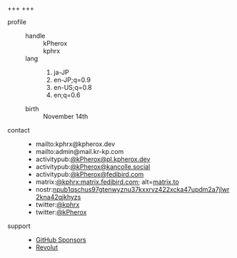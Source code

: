 +++
+++

<dl>
<dt id="profile">profile
  <dd>
    <dl>
    <dt>handle
      <dd>kPherox
      <dd>kphrx
    <dt>lang
      <dd>
        <ol>
          <li>ja-JP
          <li>en-JP;q=0.9
          <li>en-US;q=0.8
          <li>en;q=0.6
        </ol>
    <dt>birth
      <dd>November 14th
    </dl>

<dt id="contact">contact
  <dd>
    <ul>
      <li>mailto:<a>kphrx@kpherox.dev</a>
      <li>mailto:<a>admin@mail.kr-kp.com</a>
      <li>activitypub:<a rel="me" target="_blank" href="https://pl.kpherox.dev/users/kPherox">@kPherox@pl.kpherox.dev</a>
      <li>activitypub:<a rel="me" target="_blank" href="https://kancolle.social/@kPherox">@kPherox@kancolle.social</a>
      <li>activitypub:<a rel="me" target="_blank" href="https://fedibird.com/@kPherox">@kPherox@fedibird.com</a>
      <li style="display:none">activitypub:<a rel="me" target="_blank" href="https://pawoo.net/@kPherox">@kPherox@pawoo.net</a>
      <li style="display:none">activitypub:<a rel="me" target="_blank" href="https://mastodon.social/@kPherox">@kPherox@mastodon.social</a>
      <li>matrix:<a rel="me" target="_blank" href="matrix:u/kphrx:matrix.fedibird.com">@kphrx:matrix.fedibird.com</a>; alt=<a rel="me" target="_blank" href="https://matrix.to/#/@kphrx:matrix.fedibird.com">matrix.to</a>
      <li>nostr:<a rel="me" href="nostr:nprofile1qqsqgvt7gzly9uehzpf7gltrrpkp249rvtw6lwqka4wlf0hp4tf764q9l89h5">npub1qschus97gtenwyznu37kxxrvz422xcka47updm2a7jlwr2kna42qjkhyzs</a>
      <li>twitter:<a rel="me noreferrer" target="_blank" href="https://twitter.com/kphrx">@kphrx</a>
      <li>twitter:<a rel="me noreferrer" target="_blank" href="https://twitter.com/kPherox">@kPherox</a>
    </ul>

<dt id="support">support
  <dd>
    <ul>
      <li><a rel="payment noreferrer" target="_blank" href="https://github.com/sponsors/kphrx">GitHub Sponsors</a>
      <li><a rel="payment noreferrer" target="_blank" href="https://revolut.me/kphrx">Revolut</a>
    </ul>
</dl>
